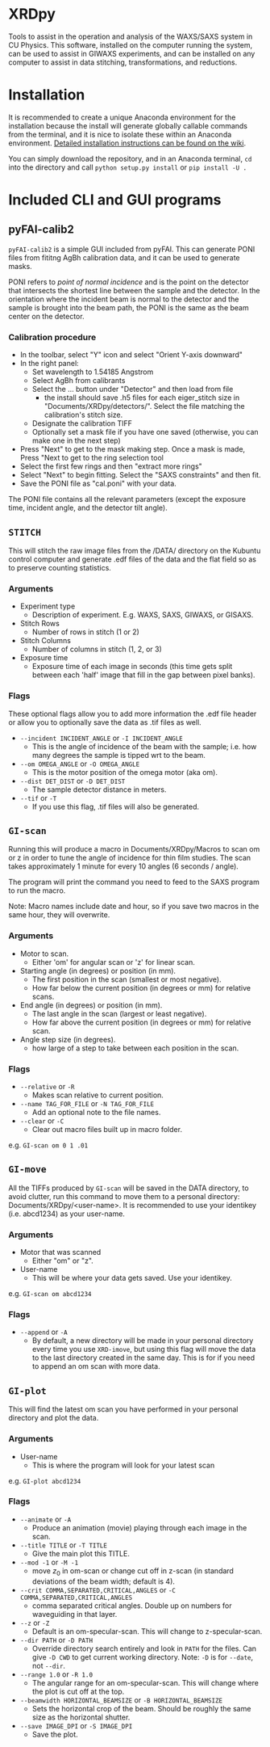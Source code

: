 # XRDpy

Tools to assist in the operation and analysis of the WAXS/SAXS system in CU Physics. This software, installed on the computer running the system, can be used to assist in GIWAXS experiments, and can be installed on any computer to assist in data stitching, transformations, and reductions.

# Installation

It is recommended to create a unique Anaconda environment for the installation because the install will generate globally callable commands from the terminal, and it is nice to isolate these within an Anaconda environment. [Detailed installation instructions can be found on the wiki](https://github.com/UCBoulder/XRDpy/wiki/Detailed-Installation-Instructions-(Windows)).

You can simply download the repository, and in an Anaconda terminal, `cd` into the directory and call `python setup.py install` or `pip install -U .` 

# Included CLI and GUI programs

## pyFAI-calib2

`pyFAI-calib2` is a simple GUI included from pyFAI. This can generate PONI files from fititng AgBh calibration data, and it can be used to generate masks.

PONI refers to *point of normal incidence* and is the point on the detector that intersects the shortest line between the sample and the detector. In the orientation where the incident beam is normal to the detector and the sample is brought into the beam path, the PONI is the same as the beam center on the detector.

### Calibration procedure

- In the toolbar, select "Y" icon and select "Orient Y-axis downward"
- In the right panel:
    - Set wavelength to 1.54185 Angstrom
    - Select AgBh from calibrants
    - Select the ... button under "Detector" and then load from file
        - the install should save .h5 files for each eiger_stitch size in "Documents/XRDpy/detectors/". Select the file matching the calibration's stitch size.
    - Designate the calibration TIFF
    - Optionally set a mask file if you have one saved (otherwise, you can make one in the next step)
- Press "Next" to get to the mask making step. Once a mask is made, Press "Next to get to the ring selection tool
- Select the first few rings and then "extract more rings"
- Select "Next" to begin fitting. Select the "SAXS constraints" and then fit.
- Save the PONI file as "cal.poni" with your data.

The PONI file contains all the relevant parameters (except the exposure time, incident angle, and the detector tilt angle).

## `STITCH`

This will stitch the raw image files from the /DATA/ directory on the Kubuntu control computer and generate .edf files of the data and the flat field so as to preserve counting statistics.

### Arguments

- Experiment type
    - Description of experiment. E.g. WAXS, SAXS, GIWAXS, or GISAXS.
- Stitch Rows
    - Number of rows in stitch (1 or 2)
- Stitch Columns
    - Number of columns in stitch (1, 2, or 3)
- Exposure time
    - Exposure time of each image in seconds (this time gets split between each 'half' image that fill in the gap between pixel banks).

### Flags

These optional flags allow you to add more information the .edf file header or allow you to optionally save the data as .tif files as well.
- `--incident INCIDENT_ANGLE` or `-I INCIDENT_ANGLE`
    - This is the angle of incidence of the beam with the sample; i.e. how many degrees the sample is tipped wrt to the beam.
- `--om OMEGA_ANGLE` or `-O OMEGA_ANGLE`
    - This is the motor position of the omega motor (aka om).
- `--dist DET_DIST` or `-D DET_DIST`
    - The sample detector distance in meters.
- `--tif` or `-T`
    - If you use this flag, .tif files will also be generated.

## `GI-scan`

Running this will produce a macro in Documents/XRDpy/Macros to scan om or z in order to tune the angle of incidence for thin film studies. The scan takes approximately 1 minute for every 10 angles (6 seconds / angle).

The program will print the command you need to feed to the SAXS program to run the macro.

Note: Macro names include date and hour, so if you save two macros in the same hour, they will overwrite.

### Arguments

- Motor to scan.
    - Either 'om' for angular scan or 'z' for linear scan.
- Starting angle (in degrees) or position (in mm).
    - The first position in the scan (smallest or most negative).
    - How far below the current position (in degrees or mm) for relative scans.
- End angle (in degrees) or position (in mm).
    - The last angle in the scan (largest or least negative).
    - How far above the current position (in degrees or mm) for relative scan.
- Angle step size (in degrees).
    - how large of a step to take between each position in the scan.

### Flags
- `--relative` or `-R`
    - Makes scan relative to current position.
- `--name TAG_FOR_FILE` or `-N TAG_FOR_FILE`
    - Add an optional note to the file names.
- `--clear` or `-C`
    - Clear out macro files built up in macro folder.

e.g. `GI-scan om 0 1 .01`

## `GI-move`

All the TIFFs produced by `GI-scan` will be saved in the DATA directory, to avoid clutter, run this command to move them to a personal directory: Documents/XRDpy/\<user-name\>. It is recommended to use your identikey (i.e. abcd1234) as your user-name.

### Arguments
- Motor that was scanned
    - Either "om" or "z".
- User-name
    - This will be where your data gets saved. Use your identikey.

e.g. `GI-scan om abcd1234`

### Flags
- `--append` or `-A`
    - By default, a new directory will be made in your personal directory every time you use `XRD-imove`, but using this flag will move the data to the last directory created in the same day. This is for if you need to append an om scan with more data.

## `GI-plot`

This will find the latest om scan you have performed in your personal directory and plot the data.

### Arguments
- User-name
    - This is where the program will look for your latest scan

e.g. `GI-plot abcd1234`

### Flags
- `--animate` or `-A`
    - Produce an animation (movie) playing through each image in the scan.
- `--title TITLE` or `-T TITLE`
    - Give the main plot this TITLE.
- `--mod -1` or `-M -1`
    - move $z_0$ in om-scan or change cut off in z-scan (in standard deviations of the beam width; default is 4).
- `--crit COMMA,SEPARATED,CRITICAL,ANGLES` or `-C COMMA,SEPARATED,CRITICAL,ANGLES`
    - comma separated critical angles. Double up on numbers for waveguiding in that layer.
- `--z` or `-Z`
    - Default is an om-specular-scan. This will change to z-specular-scan.
- `--dir PATH` or `-D PATH`
    - Override directory search entirely and look in `PATH` for the files. Can give `-D CWD` to get current working directory. Note: `-D` is for `--date`, not `--dir`.
- `--range 1.0` or `-R 1.0`
    - The angular range for an om-specular-scan. This will change where the plot is cut off at the top.
- `--beamwidth HORIZONTAL_BEAMSIZE` or `-B HORIZONTAL_BEAMSIZE`
    - Sets the horizontal crop of the beam. Should be roughly the same size as the horizontal shutter.
- `--save IMAGE_DPI` or `-S IMAGE_DPI`
    - Save the plot.